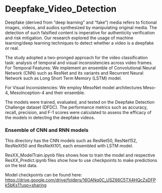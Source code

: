 # Deepfake_Video_Detection

Deepfake (derived from “deep learning” and “fake”) media refers to fictional images, videos, and audios synthesized by manipulating original media. The detection of such falsified content is imperative for authenticity verification and risk mitigation. Our research explored the usage of machine learning/deep learning techniques to detect whether a video is a deepfake or real.

The study adopted a two-pronged approach for the video classification task: analysis of temporal and visual inconsistencies across video frames.
For Temporal Features: We implement an ensemble of Convolutional Neural Network (CNN) such as ResNet and its variants and Recurrent Neural Network such as Long Short Term Memory (LSTM) model.

For Visual Inconsistencies: We employ MesoNet model architectures Meso-4, MesoInception-4 and their ensemble.

The models were trained, evaluated, and tested on the Deepfake Detection Challenge dataset (DFDC). The performance metrics such as accuracy, recall, precision, and F-1 scores were calculated to assess the efficacy of the models in detecting the deepfake videos.

### Ensemble of CNN and RNN models

This directory has the CNN models such as ResNet50, ResNet152, ResNeXt50 and ResNeXt101, each ensembled with LSTM model.

ResXX_ModelTrain.ipynb files shows how to train the model and respective ResXX_Predict.ipynb files show how to use checkpoints to make predictions on the test data.

Model checkpoints can be found here: https://drive.google.com/drive/folders/16OANq0C_USZ66C5TX4HQcZsDFPk5bKs1?usp=sharing
